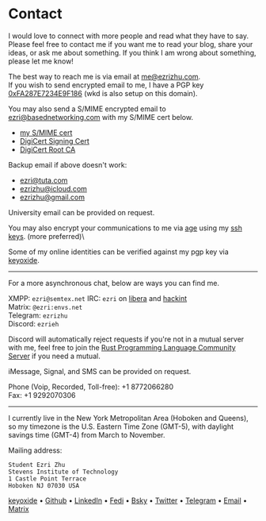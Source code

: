 # Contact

I would love to connect with more people and read what they have to say. Please
feel free to contact me if you want me to read your blog, share your ideas, or
ask me about something. If you think I am wrong about something, please let me
know!

The best way to reach me is via email at [me@ezrizhu.com](mailto:me@ezrizhu.com).\
If you wish to send encrypted email to me, I have a PGP key
[0xFA287E7234E9F186](/files/publickey.asc) (wkd is also setup on this domain).

You may also send a S/MIME encrypted email to
[ezri@basednetworking.com](mailto:ezri@basednetworking.com) with my S/MIME cert
below.

* [my S/MIME cert](/files/ezri_zhu.crt)
* [DigiCert Signing Cert](/files/DigiCertCA.crt)
* [DigiCert Root CA](/files/TrustedRoot.crt)

Backup email if above doesn't work:

* [ezri@tuta.com](mailto:ezri@tuta.com)
* [ezrizhu@icloud.com](mailto:ezrizhu@icloud.com)
* [ezrizhu@gmail.com](mailto:ezrizhu@gmail.com)

University email can be provided on request.

You may also encrypt your communications to me via
[age](https://age-encryption.org) using my [ssh keys](https://ezri.pub).
(more preferred)\

Some of my online identities can be verified against my pgp key via
[keyoxide](https://keyoxide.org/wkd/me@ezrizhu.com).

---

For a more asynchronous chat, below are ways you can find me.

XMPP: `ezri@semtex.net`
IRC: `ezri` on [libera](https://libera.chat/) and [hackint](https://www.hackint.org/)\
Matrix: `@ezri:envs.net`\
Telegram: `ezrizhu`\
Discord: `ezrieh`

Discord will automatically reject requests if you're not in a mutual server with
me, feel free to join the [Rust Programming Language Community
Server](https://discord.gg/rust-lang-community) if you need a mutual.

iMessage, Signal, and SMS can be provided on request.

Phone (Voip, Recorded, Toll-free): +1 8772066280\
Fax: +1 9292070306

---

I currently live in the New York Metropolitan Area (Hoboken and Queens), so my
timezone is the U.S. Eastern Time Zone (GMT-5), with daylight savings time
(GMT-4) from March to November.

Mailing address:

```plain
Student Ezri Zhu
Stevens Institute of Technology
1 Castle Point Terrace
Hoboken NJ 07030 USA
```

[keyoxide](https://keyoxide.org/wkd/me@ezrizhu.com) •
[Github](https://github.com/ezrizhu) •
[LinkedIn](https://linkedin.com/in/ezrizhu) •
[Fedi](https://sleepless.cafe/ezri) •
[Bsky](https://bsky.app/profile/ezrizhu.com) •
[Twitter](https://twitter.com/ezrizhu) •
[Telegram](https://t.me/ezrizhu) •
[Email](mailto:me@ezrizhu.com) •
[Matrix](https://matrix.to/#/@ezri:envs.net)
